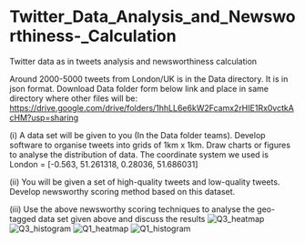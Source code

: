 # Twitter_Data_Analysis_and_Newsworthiness-_Calculation
Twitter data as in tweets analysis and newsworthiness calculation

Around 2000-5000 tweets from London/UK is in the Data directory. It is in json format.
Download Data folder form below link and place in same directory where other files will be: https://drive.google.com/drive/folders/1hhLL6e6kW2Fcamx2rHIE1Rx0vctkAcHM?usp=sharing

(i) A data set will be given to you (In the Data folder teams). Develop software to organise tweets into
grids of 1km x 1km. Draw charts or figures to analyse the distribution of data.
The coordinate system we used is
London = [-0.563, 51.261318, 0.28036, 51.686031]

(ii) You will be given a set of high-quality tweets and low-quality tweets. Develop newsworthy
scoring method based on this dataset.

(iii) Use the above newsworthy scoring techniques to analyse the geo-tagged data set given above
and discuss the results
![Q3_heatmap](https://user-images.githubusercontent.com/43604669/180667363-8b38669d-5b91-433a-9d35-06d04faa8e79.png)
![Q3_histogram](https://user-images.githubusercontent.com/43604669/180667364-bbbb4e5c-1f6f-4762-8f93-84975cde8c95.png)
![Q1_heatmap](https://user-images.githubusercontent.com/43604669/180667365-a816fe51-c5ed-41ae-ad7f-cbad9e8271e6.png)
![Q1_histogram](https://user-images.githubusercontent.com/43604669/180667366-37580f3b-958b-4e0c-8aa7-3b39cffe07c8.png)
